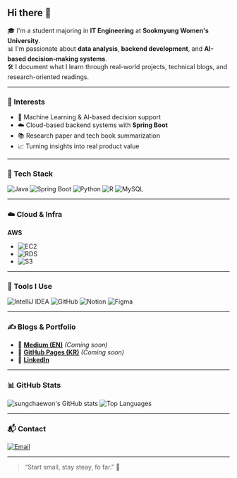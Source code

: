 ## Hi there 👋

🎓 I'm a student majoring in **IT Engineering** at **Sookmyung Women's University**.  
📊 I'm passionate about **data analysis**, **backend development**, and **AI-based decision-making systems**.  
🛠️ I document what I learn through real-world projects, technical blogs, and research-oriented readings.  

---

### 🧠 Interests

- 🐍 Machine Learning & AI-based decision support
- ☁️ Cloud-based backend systems with **Spring Boot**
- 📚 Research paper and tech book summarization
- 📈 Turning insights into real product value

---

### 🔧 Tech Stack

![Java](https://img.shields.io/badge/Java-007396?style=for-the-badge&logo=openjdk&logoColor=white)
![Spring Boot](https://img.shields.io/badge/SpringBoot-6DB33F?style=for-the-badge&logo=springboot&logoColor=white)
![Python](https://img.shields.io/badge/Python-3776AB?style=for-the-badge&logo=python&logoColor=white)
![R](https://img.shields.io/badge/R-276DC3?style=for-the-badge&logo=r&logoColor=white)
![MySQL](https://img.shields.io/badge/MySQL-4479A1?style=for-the-badge&logo=mysql&logoColor=white)

---

 ### ☁️ Cloud & Infra

**AWS**
- ![EC2](https://img.shields.io/badge/EC2-FF9900?style=for-the-badge&logo=amazonec2&logoColor=white)
- ![RDS](https://img.shields.io/badge/RDS-527FFF?style=for-the-badge&logo=amazonrds&logoColor=white)
- ![S3](https://img.shields.io/badge/S3-569A31?style=for-the-badge&logo=amazons3&logoColor=white)

---

### 🧰 Tools I Use

![IntelliJ IDEA](https://img.shields.io/badge/IntelliJIDEA-000000?style=for-the-badge&logo=intellij-idea&logoColor=white)
![GitHub](https://img.shields.io/badge/GitHub-181717?style=for-the-badge&logo=github&logoColor=white)
![Notion](https://img.shields.io/badge/Notion-000000?style=for-the-badge&logo=notion&logoColor=white)
![Figma](https://img.shields.io/badge/Figma-F24E1E?style=for-the-badge&logo=figma&logoColor=white)

---

### ✍️ Blogs & Portfolio

- 📝 [**Medium (EN)**](https://medium.com/@sungchaewon) *(Coming soon)*
- 📘 [**GitHub Pages (KR)**](https://sungchaewon.github.io) *(Coming soon)*
- 💼 [**LinkedIn**](https://www.linkedin.com/in/sungchaewonthisgame/)

---

### 📊 GitHub Stats

![sungchaewon's GitHub stats](https://github-readme-stats.vercel.app/api?username=sungchaewon&show_icons=true&theme=tokyonight)
![Top Languages](https://github-readme-stats.vercel.app/api/top-langs/?username=sungchaewon&layout=compact&theme=tokyonight)

---

### 📬 Contact

[![Email](https://img.shields.io/badge/scw226@naver.com-D14836?style=for-the-badge&logo=gmail&logoColor=white)](mailto:scw226@naver.com)

---

> “Start small, stay steay, fo far.” 🌱
